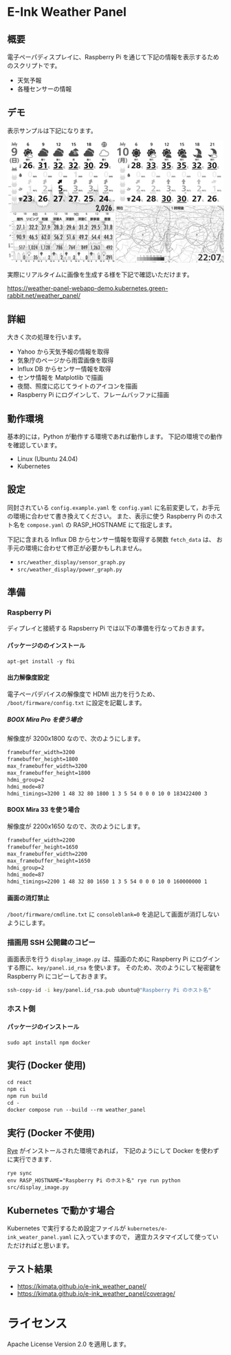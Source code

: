 # E-Ink Weather Panel

## 概要

電子ペーパディスプレイに、Raspberry Pi を通じて下記の情報を表示するためのスクリプトです。

-   天気予報
-   各種センサーの情報

## デモ

表示サンプルは下記になります。

![表示サンプル](img/example.png)

実際にリアルタイムに画像を生成する様を下記で確認いただけます。

https://weather-panel-webapp-demo.kubernetes.green-rabbit.net/weather_panel/

## 詳細

大きく次の処理を行います。

-   Yahoo から天気予報の情報を取得
-   気象庁のページから雨雲画像を取得
-   Influx DB からセンサー情報を取得
-   センサ情報を Matplotlib で描画
-   夜間、照度に応じてライトのアイコンを描画
-   Raspberry Pi にログインして、フレームバッファに描画


## 動作環境

基本的には，Python が動作する環境であれば動作します。
下記の環境での動作を確認しています。

- Linux (Ubuntu 24.04)
- Kubernetes

## 設定

同封されている `config.example.yaml` を `config.yaml` に名前変更して，お手元の環境に合わせて書き換えてください。
また、表示に使う Raspberry Pi のホスト名を `compose.yaml` の RASP_HOSTNAME にて指定します。

下記に含まれる Influx DB からセンサー情報を取得する関数 `fetch_data` は、
お手元の環境に合わせて修正が必要かもしれません。

-   `src/weather_display/sensor_graph.py`
-   `src/weather_display/power_graph.py`

## 準備

### Raspberry Pi

ディプレイと接続する Rapsberry Pi では以下の準備を行なっておきます。

#### パッケージののインストール

```bash:bash
apt-get install -y fbi
```

#### 出力解像度設定

電子ペーパデバイスの解像度で HDMI 出力を行うため、 `/boot/firmware/config.txt` に設定を記載します。

##### BOOX Mira Pro を使う場合

解像度が 3200x1800 なので、次のようにします。

```text
framebuffer_width=3200
framebuffer_height=1800
max_framebuffer_width=3200
max_framebuffer_height=1800
hdmi_group=2
hdmi_mode=87
hdmi_timings=3200 1 48 32 80 1800 1 3 5 54 0 0 0 10 0 183422400 3
```

#### BOOX Mira 33 を使う場合

解像度が 2200x1650 なので、次のようにします。

```text
framebuffer_width=2200
framebuffer_height=1650
max_framebuffer_width=2200
max_framebuffer_height=1650
hdmi_group=2
hdmi_mode=87
hdmi_timings=2200 1 48 32 80 1650 1 3 5 54 0 0 0 10 0 160000000 1
```

#### 画面の消灯禁止

`/boot/firmware/cmdline.txt` に `consoleblank=0` を追記して画面が消灯しないようにします。

### 描画用 SSH 公開鍵のコピー

画面表示を行う `display_image.py` は、描画のために Raspberry Pi にログインする際に、`key/panel.id_rsa` を使います。
そのため、次のようにして秘密鍵を Raspberry Pi にコピーしておきます。

```bash
ssh-copy-id -i key/panel.id_rsa.pub ubuntu@"Raspberry Pi のホスト名"
```

### ホスト側

#### パッケージのインストール

```bash:bash
sudo apt install npm docker
```

## 実行 (Docker 使用)

```bash:bash
cd react
npm ci
npm run build
cd -
docker compose run --build --rm weather_panel
```

## 実行 (Docker 不使用)

[Rye](https://rye.astral.sh/) がインストールされた環境であれば，
下記のようにして Docker を使わずに実行できます．

```bash:bash
rye sync
env RASP_HOSTNAME="Raspberry Pi のホスト名" rye run python src/display_image.py
```

## Kubernetes で動かす場合

Kubernetes で実行するため設定ファイルが `kubernetes/e-ink_weater_panel.yaml` に入っていますので，
適宜カスタマイズして使っていただければと思います。


## テスト結果

-   https://kimata.github.io/e-ink_weather_panel/
-   https://kimata.github.io/e-ink_weather_panel/coverage/

# ライセンス

Apache License Version 2.0 を適用します。
